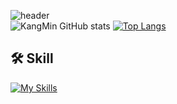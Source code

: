 ![header](https://capsule-render.vercel.app/api?type=Waving&color=auto&height=300&section=header&text=KangMin%20GitHub&fontSize=90)   
![KangMin GitHub stats](https://github-readme-stats.vercel.app/api?username=jokangmin&show_icons=true&theme=radical&include_all_commits=true)
[![Top Langs](https://github-readme-stats.vercel.app/api/top-langs/?username=jokangmin)](https://github.com/anuraghazra/github-readme-stats)
<br>
## 🛠️ Skill
[![My Skills](https://skillicons.dev/icons?i=react,js,java,html,css,vscode,spring,mysql,nodejs,jquery,jenkins,postman,eclipse,docker,codepen,figma&perline=8)](https://skillicons.dev)
